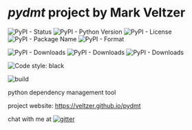 
# *pydmt* project by Mark Veltzer

![PyPI - Status](https://img.shields.io/pypi/status/pydmt)
![PyPI - Python Version](https://img.shields.io/pypi/pyversions/pydmt)
![PyPI - License](https://img.shields.io/pypi/l/pydmt)
![PyPI - Package Name](https://img.shields.io/pypi/v/pydmt)
![PyPI - Format](https://img.shields.io/pypi/format/pydmt)

![PyPI - Downloads](https://img.shields.io/pypi/dd/pydmt)
![PyPI - Downloads](https://img.shields.io/pypi/dw/pydmt)
![PyPI - Downloads](https://img.shields.io/pypi/dm/pydmt)

![Code style: black](https://img.shields.io/badge/code%20style-black-000000.svg)

![build](https://github.com/veltzer/pydmt/workflows/build/badge.svg)

python dependency management tool

project website: https://veltzer.github.io/pydmt

chat with me at [![gitter](https://badges.gitter.im/Join%20Chat.svg)](https://gitter.im/veltzer/mark.veltzer)


